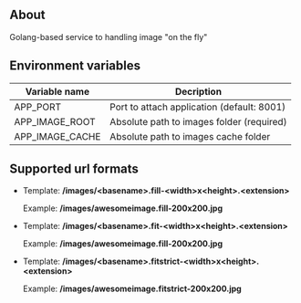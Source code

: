 ## About

Golang-based service to handling image "on the fly"

## Environment variables

| Variable name   | Decription                                 |
| --------------- | ------------------------------------------ |
| APP_PORT        | Port to attach application (default: 8001) |
| APP_IMAGE_ROOT  | Absolute path to images folder (required)  |
| APP_IMAGE_CACHE | Absolute path to images cache folder       |

## Supported url formats

* Template: **/images/\<basename>.fill-\<width>x\<height>.\<extension>**
  
  Example: **/images/awesomeimage.fill-200x200.jpg**

* Template: **/images/\<basename>.fit-\<width>x\<height>.\<extension>**
  
  Example: **/images/awesomeimage.fill-200x200.jpg**

* Template: **/images/\<basename>.fitstrict-\<width>x\<height>.\<extension>**
  
  Example: **/images/awesomeimage.fitstrict-200x200.jpg**
